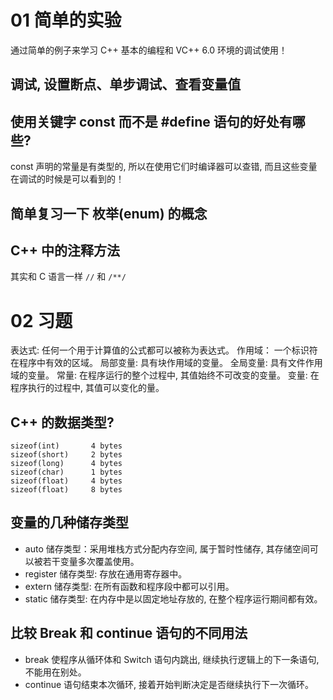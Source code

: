 # 01 简单的实验
通过简单的例子来学习 C++ 基本的编程和 VC++ 6.0 环境的调试使用！

## 调试, 设置断点、单步调试、查看变量值

## 使用关键字 const 而不是 #define 语句的好处有哪些?
const 声明的常量是有类型的, 所以在使用它们时编译器可以查错, 而且这些变量在调试的时候是可以看到的！

## 简单复习一下 枚举(enum) 的概念

## C++ 中的注释方法
其实和 C 语言一样 `//` 和 `/**/`

# 02 习题
表达式: 任何一个用于计算值的公式都可以被称为表达式。
作用域： 一个标识符在程序中有效的区域。
局部变量: 具有块作用域的变量。
全局变量: 具有文件作用域的变量。
常量: 在程序运行的整个过程中, 其值始终不可改变的变量。
变量: 在程序执行的过程中, 其值可以变化的量。

## C++ 的数据类型?

```
sizeof(int)       4 bytes
sizeof(short)     2 bytes
sizeof(long)      4 bytes
sizeof(char)      1 bytes
sizeof(float)     4 bytes
sizeof(float)     8 bytes
```

## 变量的几种储存类型

* auto 储存类型：采用堆栈方式分配内存空间, 属于暂时性储存, 其存储空间可以被若干变量多次覆盖使用。
* register 储存类型: 存放在通用寄存器中。
* extern 储存类型: 在所有函数和程序段中都可以引用。
* static 储存类型: 在内存中是以固定地址存放的, 在整个程序运行期间都有效。


## 比较 Break 和 continue 语句的不同用法

* break 使程序从循环体和 Switch 语句内跳出, 继续执行逻辑上的下一条语句, 不能用在别处。
* continue 语句结束本次循环, 接着开始判断决定是否继续执行下一次循环。
